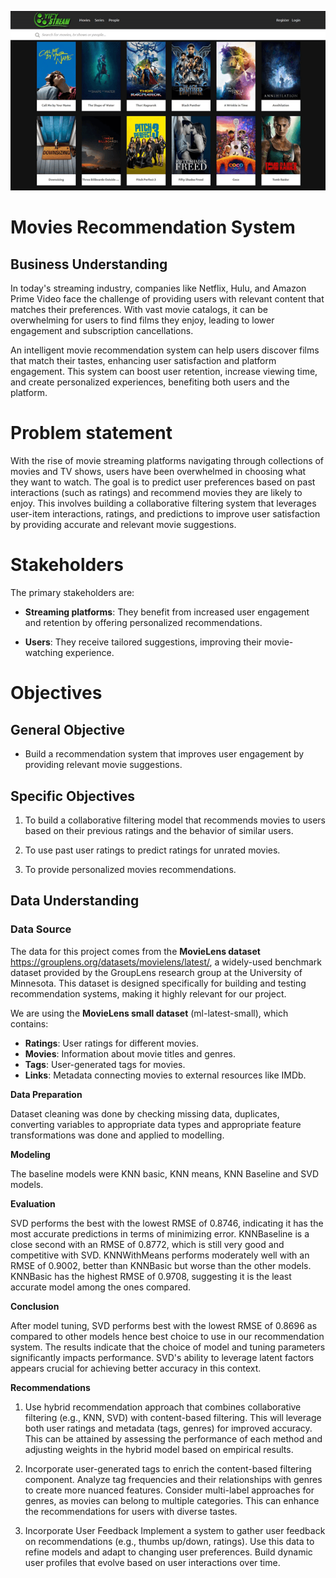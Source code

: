 ![alt text](image.png)

# **Movies Recommendation System**

## Business Understanding

In today's streaming industry, companies like Netflix, Hulu, and Amazon Prime Video face the challenge of providing users with relevant content that matches their preferences. With vast movie catalogs, it can be overwhelming for users to find films they enjoy, leading to lower engagement and subscription cancellations. 

 An intelligent movie recommendation system can help users discover films that match their tastes, enhancing user satisfaction and platform engagement. This system can boost user retention, increase viewing time, and create personalized experiences, benefiting both users and the platform.

 # Problem statement

 With the rise of movie streaming platforms  navigating through  collections  of movies and TV shows, users have been overwhelmed in choosing what they want to watch.
The goal is to predict user preferences based on past interactions (such as ratings) and recommend movies they are likely to enjoy. This involves building a collaborative filtering system that leverages user-item interactions, ratings, and predictions to improve user satisfaction by providing accurate and relevant movie suggestions.


# Stakeholders

The primary stakeholders are:

- **Streaming platforms**: They benefit from increased user engagement and retention by offering personalized recommendations.

- **Users**: They receive tailored suggestions, improving their movie-watching experience.

# Objectives

## General Objective

- Build a recommendation system that improves user engagement by providing relevant movie suggestions.


## Specific Objectives

1. To build  a collaborative filtering model  that recommends movies to users based on their previous ratings and the behavior of similar users.

2. To use past user ratings to predict ratings for unrated movies. 

3.  To provide personalized movies recommendations.


## Data Understanding

### Data Source
The data for this project comes from the **MovieLens dataset** https://grouplens.org/datasets/movielens/latest/, a widely-used benchmark dataset provided by the GroupLens research group at the University of Minnesota. This dataset is designed specifically for building and testing recommendation systems, making it highly relevant for our project.

We are using the **MovieLens small dataset** (ml-latest-small), which contains:

- **Ratings**: User ratings for different movies.
- **Movies**: Information about movie titles and genres.
- **Tags**: User-generated tags for movies.
- **Links**: Metadata connecting movies to external resources like IMDb.

**Data Preparation**

Dataset cleaning was done by checking missing data, duplicates, converting variables to appropriate data types and appropriate feature transformations was done and applied to modelling.

**Modeling**

The baseline models were KNN basic, KNN means, KNN Baseline and SVD models. 

**Evaluation**

SVD performs the best with the lowest RMSE of 0.8746, indicating it has the most accurate predictions in terms of minimizing error.
KNNBaseline is a close second with an RMSE of 0.8772, which is still very good and competitive with SVD.
KNNWithMeans performs moderately well with an RMSE of 0.9002, better than KNNBasic but worse than the other models.
KNNBasic has the highest RMSE of 0.9708, suggesting it is the least accurate model among the ones compared.

**Conclusion**

After model tuning, SVD performs best with the lowest RMSE of 0.8696 as compared to other models hence best choice to use in our recommendation system. The results indicate that the choice of model and tuning parameters significantly impacts performance. SVD's ability to leverage latent factors appears crucial for achieving better accuracy in this context.

**Recommendations**
1. Use hybrid recommendation approach that combines collaborative filtering (e.g., KNN, SVD) with content-based filtering. This will leverage both user ratings and metadata (tags, genres) for improved accuracy. This can be attained by assessing the performance of each method and adjusting weights in the hybrid model based on empirical results.

2. Incorporate user-generated tags to enrich the content-based filtering component. Analyze tag frequencies and their relationships with genres to create more nuanced features. Consider multi-label approaches for genres, as movies can belong to multiple categories. This can enhance the recommendations for users with diverse tastes.

3. Incorporate User Feedback
Implement a system to gather user feedback on recommendations (e.g., thumbs up/down, ratings). Use this data to refine models and adapt to changing user preferences.
Build dynamic user profiles that evolve based on user interactions over time.
